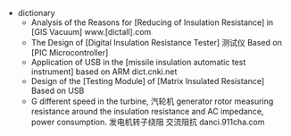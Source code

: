 - dictionary
    - Analysis of the Reasons for [Reducing of Insulation Resistance] in [GIS Vacuum] www.[dictall].com
    - The Design of [Digital Insulation Resistance Tester] 测试仪 Based on [PIC Microcontroller]
    - Application of USB in the [missile insulation automatic test instrument] based on ARM dict.cnki.net
    - Design of the [Testing Module] of [Matrix Insulated Resistance] Based on USB
    - G different speed in the turbine, 汽轮机 generator rotor measuring resistance around the insulation resistance and AC impedance, power consumption. 发电机转子绕阻 交流阻抗 danci.911cha.com
